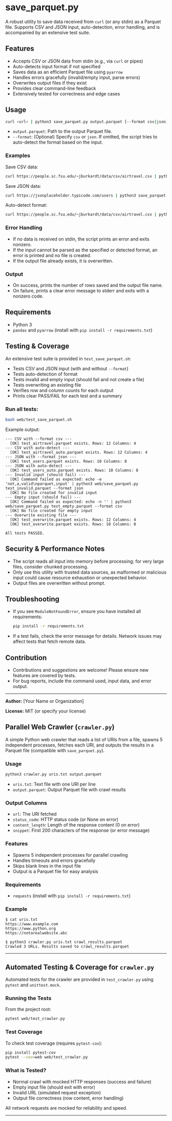 # save_parquet.py

A robust utility to save data received from `curl` (or any stdin) as a Parquet file. Supports CSV and JSON input, auto-detection, error handling, and is accompanied by an extensive test suite.

## Features
- Accepts CSV or JSON data from stdin (e.g., via `curl` or pipes)
- Auto-detects input format if not specified
- Saves data as an efficient Parquet file using `pyarrow`
- Handles errors gracefully (invalid/empty input, parse errors)
- Overwrites output files if they exist
- Provides clear command-line feedback
- Extensively tested for correctness and edge cases

## Usage

```sh
curl <url> | python3 save_parquet.py output.parquet [--format csv|json]
```

- `output.parquet`: Path to the output Parquet file.
- `--format`: (Optional) Specify `csv` or `json`. If omitted, the script tries to auto-detect the format based on the input.

### Examples

Save CSV data:
```sh
curl https://people.sc.fsu.edu/~jburkardt/data/csv/airtravel.csv | python3 save_parquet.py data.parquet --format csv
```

Save JSON data:
```sh
curl https://jsonplaceholder.typicode.com/users | python3 save_parquet.py data.parquet --format json
```

Auto-detect format:
```sh
curl https://people.sc.fsu.edu/~jburkardt/data/csv/airtravel.csv | python3 save_parquet.py data.parquet
```

### Error Handling
- If no data is received on stdin, the script prints an error and exits nonzero.
- If the input cannot be parsed as the specified or detected format, an error is printed and no file is created.
- If the output file already exists, it is overwritten.

### Output
- On success, prints the number of rows saved and the output file name.
- On failure, prints a clear error message to stderr and exits with a nonzero code.

## Requirements
- Python 3
- `pandas` and `pyarrow` (install with `pip install -r requirements.txt`)

## Testing & Coverage

An extensive test suite is provided in `test_save_parquet.sh`:
- Tests CSV and JSON input (with and without `--format`)
- Tests auto-detection of format
- Tests invalid and empty input (should fail and not create a file)
- Tests overwriting an existing file
- Verifies row and column counts for each output
- Prints clear PASS/FAIL for each test and a summary

### Run all tests:
```sh
bash web/test_save_parquet.sh
```

Example output:
```
--- CSV with --format csv ---
  [OK] test_airtravel.parquet exists. Rows: 12 Columns: 4
--- CSV with auto-detect ---
  [OK] test_airtravel_auto.parquet exists. Rows: 12 Columns: 4
--- JSON with --format json ---
  [OK] test_users.parquet exists. Rows: 10 Columns: 8
--- JSON with auto-detect ---
  [OK] test_users_auto.parquet exists. Rows: 10 Columns: 8
--- Invalid input (should fail) ---
  [OK] Command failed as expected: echo -e 'not,a,valid\nparquet,input' | python3 web/save_parquet.py test_invalid.parquet --format json
  [OK] No file created for invalid input
--- Empty input (should fail) ---
  [OK] Command failed as expected: echo -n '' | python3 web/save_parquet.py test_empty.parquet --format csv
  [OK] No file created for empty input
--- Overwrite existing file ---
  [OK] test_overwrite.parquet exists. Rows: 12 Columns: 4
  [OK] test_overwrite.parquet exists. Rows: 10 Columns: 8

All tests PASSED.
```

## Security & Performance Notes
- The script reads all input into memory before processing; for very large files, consider chunked processing.
- Only use this utility with trusted data sources, as malformed or malicious input could cause resource exhaustion or unexpected behavior.
- Output files are overwritten without prompt.

## Troubleshooting
- If you see `ModuleNotFoundError`, ensure you have installed all requirements:
  ```sh
  pip install -r requirements.txt
  ```
- If a test fails, check the error message for details. Network issues may affect tests that fetch remote data.

## Contribution
- Contributions and suggestions are welcome! Please ensure new features are covered by tests.
- For bug reports, include the command used, input data, and error output.

---

**Author:** [Your Name or Organization]

**License:** MIT (or specify your license)

## Parallel Web Crawler (`crawler.py`)

A simple Python web crawler that reads a list of URIs from a file, spawns 5 independent processes, fetches each URI, and outputs the results in a Parquet file (compatible with `save_parquet.py`).

### Usage

```sh
python3 crawler.py uris.txt output.parquet
```
- `uris.txt`: Text file with one URI per line
- `output.parquet`: Output Parquet file with crawl results

### Output Columns
- `url`: The URI fetched
- `status_code`: HTTP status code (or None on error)
- `content_length`: Length of the response content (0 on error)
- `snippet`: First 200 characters of the response (or error message)

### Features
- Spawns 5 independent processes for parallel crawling
- Handles timeouts and errors gracefully
- Skips blank lines in the input file
- Output is a Parquet file for easy analysis

### Requirements
- `requests` (install with `pip install -r requirements.txt`)

### Example

```
$ cat uris.txt
https://www.example.com
https://www.python.org
https://notarealwebsite.abc

$ python3 crawler.py uris.txt crawl_results.parquet
Crawled 3 URLs. Results saved to crawl_results.parquet
```

---

## Automated Testing & Coverage for `crawler.py`

Automated tests for the crawler are provided in `test_crawler.py` using `pytest` and `unittest.mock`.

### Running the Tests

From the project root:
```sh
pytest web/test_crawler.py
```

### Test Coverage
To check test coverage (requires `pytest-cov`):
```sh
pip install pytest-cov
pytest --cov=web web/test_crawler.py
```

### What is Tested?
- Normal crawl with mocked HTTP responses (success and failure)
- Empty input file (should exit with error)
- Invalid URL (simulated request exception)
- Output file correctness (row content, error handling)

All network requests are mocked for reliability and speed.

--- 